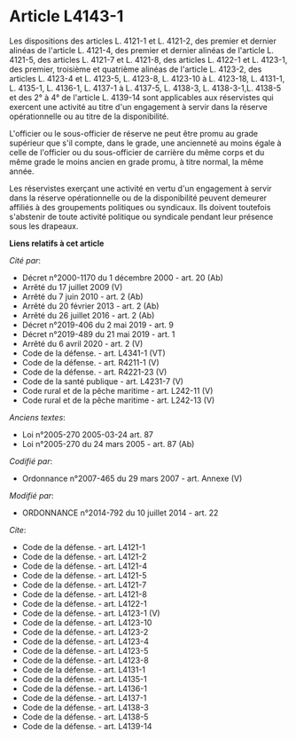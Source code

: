 # Article L4143-1

Les dispositions des articles L. 4121-1 et L. 4121-2, des premier et dernier alinéas de l'article L. 4121-4, des premier et
dernier alinéas de l'article L. 4121-5, des articles L. 4121-7 et L. 4121-8, des articles L. 4122-1 et L. 4123-1, des
premier, troisième et quatrième alinéas de l'article L. 4123-2, des articles L. 4123-4 et L. 4123-5, L. 4123-8, L. 4123-10 à
L. 4123-18, L. 4131-1, L. 4135-1, L. 4136-1, L. 4137-1 à L. 4137-5, L. 4138-3, L. 4138-3-1,L. 4138-5 et des 2° à 4° de
l'article L. 4139-14 sont applicables aux réservistes qui exercent une activité au titre d'un engagement à servir dans la
réserve opérationnelle ou au titre de la disponibilité. 

L'officier ou le sous-officier de réserve ne peut être promu au grade supérieur que s'il compte, dans le grade, une
ancienneté au moins égale à celle de l'officier ou du sous-officier de carrière du même corps et du même grade le moins
ancien en grade promu, à titre normal, la même année. 

Les réservistes exerçant une activité en vertu d'un engagement à servir dans la réserve opérationnelle ou de la disponibilité
peuvent demeurer affiliés à des groupements politiques ou syndicaux. Ils doivent toutefois s'abstenir de toute activité
politique ou syndicale pendant leur présence sous les drapeaux.

**Liens relatifs à cet article**

_Cité par_:

  - Décret n°2000-1170 du 1 décembre 2000 - art. 20 (Ab)
  - Arrêté du 17 juillet 2009 (V)
  - Arrêté du 7 juin 2010 - art. 2 (Ab)
  - Arrêté du 20 février 2013 - art. 2 (Ab)
  - Arrêté du 26 juillet 2016 - art. 2 (Ab)
  - Décret n°2019-406 du 2 mai 2019 - art. 9
  - Décret n°2019-489 du 21 mai 2019 - art. 1
  - Arrêté du 6 avril 2020 - art. 2 (V)
  - Code de la défense. - art. L4341-1 (VT)
  - Code de la défense. - art. R4211-1 (V)
  - Code de la défense. - art. R4221-23 (V)
  - Code de la santé publique - art. L4231-7 (V)
  - Code rural et de la pêche maritime - art. L242-11 (V)
  - Code rural et de la pêche maritime - art. L242-13 (V)

_Anciens textes_:

  - Loi n°2005-270 2005-03-24 art. 87
  - Loi n°2005-270 du 24 mars 2005 - art. 87 (Ab)

_Codifié par_:

  - Ordonnance n°2007-465 du 29 mars 2007 - art. Annexe (V)

_Modifié par_:

  - ORDONNANCE n°2014-792 du 10 juillet 2014 - art. 22

_Cite_:

  - Code de la défense. - art. L4121-1
  - Code de la défense. - art. L4121-2
  - Code de la défense. - art. L4121-4
  - Code de la défense. - art. L4121-5
  - Code de la défense. - art. L4121-7
  - Code de la défense. - art. L4121-8
  - Code de la défense. - art. L4122-1
  - Code de la défense. - art. L4123-1 (V)
  - Code de la défense. - art. L4123-10
  - Code de la défense. - art. L4123-2
  - Code de la défense. - art. L4123-4
  - Code de la défense. - art. L4123-5
  - Code de la défense. - art. L4123-8
  - Code de la défense. - art. L4131-1
  - Code de la défense. - art. L4135-1
  - Code de la défense. - art. L4136-1
  - Code de la défense. - art. L4137-1
  - Code de la défense. - art. L4138-3
  - Code de la défense. - art. L4138-5
  - Code de la défense. - art. L4139-14
